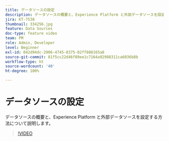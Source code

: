 ```yaml
---
title: データソースの設定
description: データソースの概要と、Experience Platform と外部データソースを設定する方法について説明します。
jira: KT-7538
thumbnail: 334256.jpg
feature: Data Sources
doc-type: feature video
team: PM
role: Admin, Developer
level: Beginner
exl-id: 042d94dc-2906-4745-8375-02ff888165a8
source-git-commit: 81f5cc22d46f89ee1c7164a92988311ca6036b8b
workflow-type: ht
source-wordcount: '40'
ht-degree: 100%

---
```


# データソースの設定

データソースの概要と、Experience Platform と外部データソースを設定する方法について説明します。

>[!VIDEO](https://video.tv.adobe.com/v/334256?quality=12&learn=on)
